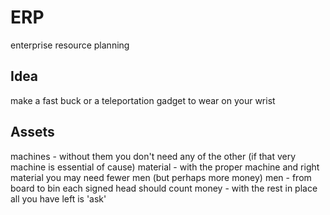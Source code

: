 # ERP

enterprise resource planning

## Idea

make a fast buck or a teleportation gadget to wear on your wrist

## Assets

machines - without them you don't need any of the other (if that very machine is essential of cause)
material - with the proper machine and right material you may need fewer men (but perhaps more money)
men - from board to bin each signed head should count
money - with the rest in place all you have left is 'ask'

## 

